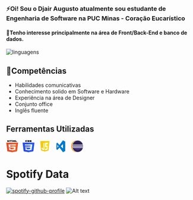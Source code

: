 ### ⚡Oi! Sou o Djair Augusto atualmente sou estudante de Engenharia de Software na PUC Minas - Coração Eucarístico
#### 📍Tenho interesse principalmente na área de Front/Back-End e banco de dados. 

![linguagens](https://github-readme-stats.vercel.app/api/top-langs/?username=DjairAugusto&theme=ayu-mirage)


## 🔧Competências

- Habilidades comunicativas                        
- Conhecimento solido em Software e Hardware
- Experiência na área de Designer
- Conjunto office
- Inglês fluente

## Ferramentas Utilizadas
<code><a href="https://www.w3schools.com/html/" target="_blank"><img width="32" height="32" src="https://github.com/joaopauloaramuni/joaopauloaramuni.github.io/blob/main/image/html.svg?raw=true"/></a></code>
&nbsp; 
<code><a href="https://www.w3schools.com/css/" target="_blank"><img width="32" height="32" src="https://github.com/joaopauloaramuni/joaopauloaramuni.github.io/blob/main/image/css.svg?raw=true"/></a></code>
&nbsp; 
<code><a href="https://www.w3schools.com/js/" target="_blank"><img width="32" height="32" src="https://github.com/joaopauloaramuni/joaopauloaramuni.github.io/blob/main/image/js.png?raw=true"/></a></code>
&nbsp;
<code><a href="https://code.visualstudio.com/" target="_blank"><img width="32" height="32" src="https://github.com/joaopauloaramuni/joaopauloaramuni.github.io/blob/main/image/vs.png?raw=true"/></a></code>
&nbsp;
<code><a href="https://www.eclipse.org/downloads/" target="_blank"><img width="32" height="32" src="https://github.com/joaopauloaramuni/joaopauloaramuni.github.io/blob/main/image/eclipse.png?raw=true"/></a></code>
&nbsp;

# Spotify Data
[![spotify-github-profile](https://spotify-github-profile.vercel.app/api/view?uid=h441mb4ku67lsi00jyqcgd88i&cover_image=true&theme=novatorem&show_offline=false&background_color=121212&interchange=false&bar_color=53b14f&bar_color_cover=false)](https://github.com/kittinan/spotify-github-profile) ![Alt text](https://spotify-recently-played-readme.vercel.app/api?user=h441mb4ku67lsi00jyqcgd88i&unique=true)

